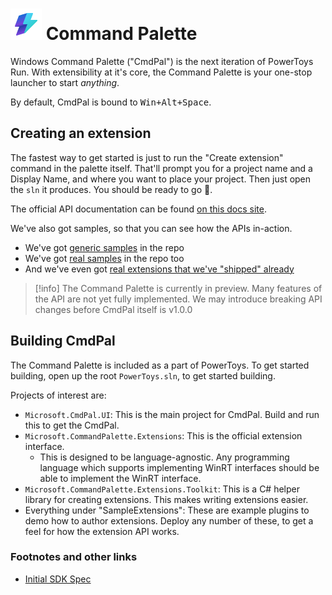 # ![cmdpal logo](./Microsoft.CmdPal.UI/Assets/Stable/StoreLogo.scale-100.png) Command Palette

Windows Command Palette ("CmdPal") is the next iteration of PowerToys Run. With extensibility at it's core, the Command Palette is your one-stop launcher to start _anything_.

By default, CmdPal is bound to <kbd>Win+Alt+Space</kbd>. 


## Creating an extension

The fastest way to get started is just to run the "Create extension" command in the palette itself. That'll prompt you for a project name and a Display Name, and where you want to place your project. Then just open the `sln` it produces. You should be ready to go 🙂. 

The official API documentation can be found [on this docs site](https://learn.microsoft.com/windows/powertoys/command-palette/extensibility-overview).

We've also got samples, so that you can see how the APIs in-action. 

* We've got [generic samples] in the repo
* We've got [real samples] in the repo too
* And we've even got [real extensions that we've "shipped" already]

> [!info]
> The Command Palette is currently in preview. Many features of the API are not yet fully implemented. We may introduce breaking API changes before CmdPal itself is v1.0.0

## Building CmdPal

The Command Palette is included as a part of PowerToys. To get started building, open up the root `PowerToys.sln`, to get started building. 

Projects of interest are:
* `Microsoft.CmdPal.UI`: This is the main project for CmdPal. Build and run this to get the CmdPal.
* `Microsoft.CommandPalette.Extensions`: This is the official extension interface. 
  * This is designed to be language-agnostic. Any programming language which supports implementing WinRT interfaces should be able to implement the WinRT interface. 
* `Microsoft.CommandPalette.Extensions.Toolkit`: This is a C# helper library for creating extensions. This makes writing extensions easier.
* Everything under "SampleExtensions": These are example plugins to demo how to author extensions. Deploy any number of these, to get a feel for how the extension API works. 

### Footnotes and other links

* [Initial SDK Spec]

[^1]: you'll almost definitely want to do a `git init` in that directory, and set up a git repo to track your work. 


[Initial SDK Spec]: ./doc/initial-sdk-spec/initial-sdk-spec.md
[generic samples]: ./Exts/SamplePagesExtension
[real samples]: ./Exts/ProcessMonitorExtension
[real extensions that we've "shipped" already]: https://github.com/zadjii/CmdPalExtensions/blob/main/src/extensions


